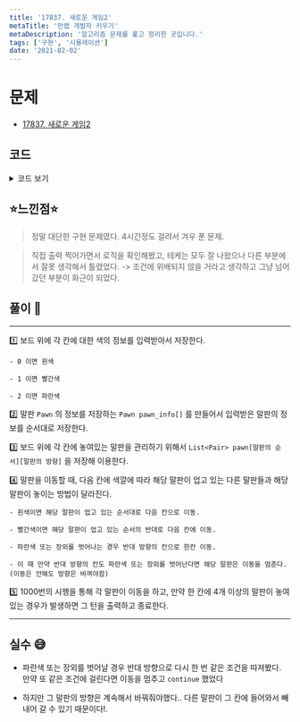 ```yaml
---
title: '17837. 새로운 게임2'
metaTitle: '만렙 개발자 키우기'
metaDescription: '알고리즘 문제를 풀고 정리한 곳입니다.'
tags: ['구현', '시뮬레이션']
date: '2021-02-02'
---
```


# 문제

- [17837. 새로운 게임2](https://www.acmicpc.net/problem/17837)

## 코드

<details><summary> 코드 보기 </summary>

```java
import java.io.BufferedReader;
import java.io.IOException;
import java.io.InputStreamReader;
import java.util.*;

class Pair{
    int id, d;

    public Pair(int id, int d) {
        this.id = id;
        this.d = d;
    }
}
class Pawn{
    int x, y, d;

    public Pawn(int x, int y, int d) {
        this.x = x;
        this.y = y;
        this.d = d;
    }
}

public class Q17837 {
    static int n, k, board[][], dx[] = {0, 0, 0, -1, 1}, dy[] = {0, 1, -1, 0, 0};
    static List<Pair> pawn[][]; // 말의 순서, 방향 저장
    static Pawn pawn_info[]; // 말의 정보 저장
    public static void main(String[] args) throws IOException {
        init();
        solution();
    }

    private static void solution() {
        for (int turn = 1; turn <= 1000; turn++) {
            //System.out.println("------ Turn " + turn + " ------");
            for (int i = 1; i <= k; i++) {
                Pawn here = pawn_info[i];
                List<Pair> from = pawn[here.x][here.y];
                int nx = here.x + dx[here.d], ny = here.y + dy[here.d];

                if(!isBorder(nx, ny) || board[nx][ny] == 2){ // out of bound or blue
                    nx = here.x - dx[here.d]; ny = here.y - dy[here.d];
                    if(here.d == 1) here.d = 2;
                    else if(here.d == 2) here.d = 1;
                    else if(here.d == 3) here.d = 4;
                    else if(here.d == 4) here.d = 3;
                    for (int j = 0; j < from.size(); j++) {
                        Pair p = from.get(j);
                        if(p.id == i) p.d = here.d;
                    }
                    if(!isBorder(nx, ny) || board[nx][ny] == 2) continue;
                    here.x = nx; here.y = ny;
                }
                here.x = nx; here.y = ny;

                List<Pair> there = pawn[nx][ny];

                if(board[nx][ny] == 0) { // white
                    boolean flag = false;
                    for(int j = 0; j< from.size();){
                        Pair p = from.get(j);
                        if(p.id == i) flag =true;
                        if(!flag) {
                            ++j;
                            continue;
                        }
                        pawn_info[p.id].x = nx;
                        pawn_info[p.id].y = ny;
                        pawn_info[p.id].d = p.d;
                        there.add(p);
                        from.remove(j);
                    }
                }
                else if(board[nx][ny] == 1) { // red
                    boolean flag = false;
                    for (int j = from.size() - 1; j >= 0 ; --j) {
                        if(flag) continue;
                        Pair p = from.get(j);
                        if(p.id == i) flag = true;
                        pawn_info[p.id].x = nx;
                        pawn_info[p.id].y = ny;
                        pawn_info[p.id].d = p.d;
                        there.add(p);
                        from.remove(j);
                    }
                }
                if(there.size() >= 4){
                    System.out.println(turn);
                    return;
                }
                /*System.out.println("------ " + i + " move ------");
                for (int idx = 1; idx <= n; idx++) {
                    for (int j = 1; j <= n; j++) {
                        System.out.printf("%c", '(');
                        for (int l = 0; l < pawn[idx][j].size(); l++) {
                            System.out.print(pawn[idx][j].get(l).id + ",");
                        }
                        System.out.printf("%-4c", ')');
                    }
                    System.out.println();
                }
                System.out.println();*/
            }
            for (int i = 1; i <= k; i++) {
                Pawn p = pawn_info[i];
                if(pawn[p.x][p.y].size() >= 4){
                    System.out.println(turn);
                    return;
                }
            }
            /*System.out.println("------ 현재까지 방향 ------");
            for (int i = 1; i <= k; i++) {
                System.out.println(i + " : " + pawn_info[i].d);
            }
            System.out.println("--------------------");*/
        }
        System.out.println(-1);
    }


    private static boolean isBorder(int x, int y) {
        return (x >= 1 && x <= n && y >= 1 & y <= n);
    }

    static void init() throws IOException {
        BufferedReader br = new BufferedReader(new InputStreamReader(System.in));
        StringTokenizer st = new StringTokenizer(br.readLine());
        n = Integer.parseInt(st.nextToken());
        k = Integer.parseInt(st.nextToken());
        board = new int[n + 1][n + 1]; pawn = new List[n + 1][n + 1]; pawn_info = new Pawn[k + 1];
        for (int i = 1; i <= n; i++) {
            st = new StringTokenizer(br.readLine());
            for (int j = 1; j <= n; j++) {
                board[i][j] = Integer.parseInt(st.nextToken());
                pawn[i][j] = new ArrayList<>();
            }
        }
        for (int i = 1; i <= k; i++) {
            st = new StringTokenizer(br.readLine());
            int x = Integer.parseInt(st.nextToken());
            int y = Integer.parseInt(st.nextToken());
            int d = Integer.parseInt(st.nextToken());
            Pawn p = new Pawn(x, y, d);
            pawn_info[i] = p;
            pawn[x][y].add(new Pair(i, d));
        }
    }
}
/*
4 4
1 1 1 1
1 1 1 1
1 1 1 1
1 1 1 1
1 1 1
2 1 3
1 2 2
1 3 2
 */
```

</details>

## ⭐️느낀점⭐️

> 정말 대단한 구현 문제였다. 4시간정도 걸려서 겨우 푼 문제.

> 직접 출력 찍어가면서 로직을 확인해봤고, 테케는 모두 잘 나왔으나 다른 부분에서 잘못 생각해서 틀렸었다. -> 조건에 위배되지 않을 거라고 생각하고 그냥 넘어갔던 부분이 화근이 되었다.

## 풀이 📣

<hr/>

1️⃣ 보드 위에 각 칸에 대한 색의 정보를 입력받아서 저장한다.

    - 0 이면 흰색

    - 1 이면 빨간색

    - 2 이면 파란색

2️⃣ 말판 `Pawn` 의 정보를 저장하는 `Pawn pawn_info[]` 를 만들어서 입력받은 말판의 정보를 순서대로 저장한다.

3️⃣ 보드 위에 각 칸에 놓여있는 말판을 관리하기 위해서 `List<Pair> pawn[말판의 순서][말판의 방향]` 을 저장해 이용한다.

4️⃣ 말판을 이동할 때, 다음 칸에 색깔에 따라 해당 말판이 업고 있는 다른 말판들과 해당 말판이 놓이는 방법이 달라진다.

    - 흰색이면 해당 말판이 업고 있는 순서대로 다음 칸으로 이동.

    - 빨간색이면 해당 말판이 업고 있는 순서의 반대로 다음 칸에 이동.

    - 파란색 또는 장외를 벗어나는 경우 반대 방향의 칸으로 한칸 이동.

    - 이 때 만약 반대 방향의 칸도 파란색 또는 장외를 벗어난다면 해당 말판은 이동을 멈춘다. (이동은 안해도 방향은 바껴야함)

5️⃣ 1000번의 시행을 통해 각 말판이 이동을 하고, 만약 한 칸에 4개 이상의 말판이 놓여 있는 경우가 발생하면 그 턴을 출력하고 종료한다.

<hr/>

## 실수 😅

- 파란색 또는 장외를 벗어날 경우 반대 방향으로 다시 한 번 같은 조건을 따져봤다. 만약 또 같은 조건에 걸린다면 이동을 멈추고 `continue` 했었다

* 하지만 그 말판의 방향은 계속해서 바꿔줘야했다.. 다른 말판이 그 칸에 들어와서 빼내어 갈 수 있기 때문이다!.

